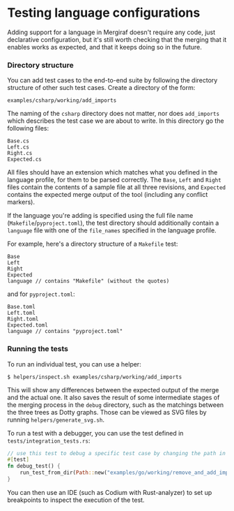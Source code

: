 # Testing language configurations

Adding support for a language in Mergiraf doesn't require any code, just declarative configuration, but it's still worth checking that the merging that it enables works as expected, and that it keeps doing so in the future.

### Directory structure

You can add test cases to the end-to-end suite by following the directory structure of other such test cases. Create a directory of the form:
```
examples/csharp/working/add_imports
```

The naming of the `csharp` directory does not matter, nor does `add_imports` which describes the test case we are about to write. In this directory go the following files:
```
Base.cs
Left.cs
Right.cs
Expected.cs
```

All files should have an extension which matches what you defined in the language profile, for them to be parsed correctly. The `Base`, `Left` and `Right` files contain the contents of a sample file at all three revisions, and `Expected` contains the expected merge output of the tool (including any conflict markers).

If the language you're adding is specified using the full file name (`Makefile`/`pyproject.toml`), the test directory should additionally contain a `language` file with one of the `file_names` specified in the language profile.

For example, here's a directory structure of a `Makefile` test:
```
Base
Left
Right
Expected
language // contains "Makefile" (without the quotes)
```

and for `pyproject.toml`:
```
Base.toml
Left.toml
Right.toml
Expected.toml
language // contains "pyproject.toml"
```

### Running the tests
To run an individual test, you can use a helper:
```console
$ helpers/inspect.sh examples/csharp/working/add_imports
```

This will show any differences between the expected output of the merge and the actual one. It also saves the result of some intermediate stages
of the merging process in the `debug` directory, such as the matchings between the three trees as Dotty graphs.
Those can be viewed as SVG files by running `helpers/generate_svg.sh`.


To run a test with a debugger, you can use the test defined in `tests/integration_tests.rs`:
```rust
// use this test to debug a specific test case by changing the path in it.
#[test]
fn debug_test() {
    run_test_from_dir(Path::new("examples/go/working/remove_and_add_imports"))
}
```
You can then use an IDE (such as Codium with Rust-analyzer) to set up breakpoints to inspect the execution of the test.

